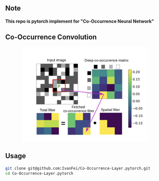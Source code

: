 ## Note 
#### This repo is pytorch implement for "Co-Occurrence Neural Network"

## Co-Occurrence Convolution
<div align="center">
<img src="docs/imgs/Co-Occurrence%20Convolution.png" width = "400" height = "300"/>
</div>

## Usage
```bash
git clone git@github.com:IvanFei/Co-Occurrence-Layer.pytorch.git
cd Co-Occurrence-Layer.pytorch
```


